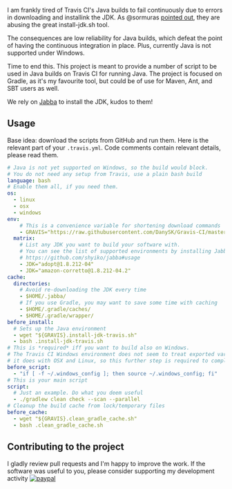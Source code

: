 I am frankly tired of Travis CI's Java builds to fail continuously due to errors in downloading and installink the JDK.
As @sormuras [pointed out](https://travis-ci.community/t/install-jdk-sh-failing-for-openjdk9-and-10/3998/19), they are abusing the great install-jdk.sh tool.

The consequences are low reliability for Java builds, which defeat the point of having the continuous integration in place. Plus, currently Java is not supported under Windows.

Time to end this.
This project is meant to provide a number of script to be used in Java builds on Travis CI for running Java.
The project is focused on Gradle, as it's my favourite tool, but could be of use for Maven, Ant, and SBT users as well.

We rely on [Jabba](https://github.com/shyiko/jabba) to install the JDK, kudos to them!

## Usage

Base idea: download the scripts from GitHub and run them.
Here is the relevant part of your `.travis.yml`.
Code comments contain relevant details, please read them.

```yaml
# Java is not yet supported on Windows, so the build would block.
# You do not need any setup from Travis, use a plain bash build
language: bash
# Enable them all, if you need them.
os:
  - linux
  - osx
  - windows
env:
    # This is a convenience variable for shortening download commands
    - GRAVIS="https://raw.githubusercontent.com/DanySK/Gravis-CI/master/"
  matrix:
    # List any JDK you want to build your software with.
    # You can see the list of supported environments by installing Jabba and using ls-remote:
    # https://github.com/shyiko/jabba#usage
    - JDK="adopt@1.8.212-04"
    - JDK="amazon-corretto@1.8.212-04.2"
cache:
  directories:
    # Avoid re-downloading the JDK every time
    - $HOME/.jabba/
    # If you use Gradle, you may want to save some time with caching
    - $HOME/.gradle/caches/
    - $HOME/.gradle/wrapper/
before_install:
  # Sets up the Java environment
  - wget "${GRAVIS}.install-jdk-travis.sh"
  - bash .install-jdk-travis.sh
# This is *required* iff you want to build also on Windows.
# The Travis CI Windows environment does not seem to treat exported variables the same way
# it does with OSX and Linux, so this further step is required to complete the Java installation
before_script:
  - "if [ -f ~/.windows_config ]; then source ~/.windows_config; fi"
# This is your main script
script:
  # Just an example. Do what you deem useful
  - ./gradlew clean check --scan --parallel
# Cleanup the build cache from lock/temporary files
before_cache:
  - wget "${GRAVIS}.clean_gradle_cache.sh"
  - bash .clean_gradle_cache.sh
```

## Contributing to the project

I gladly review pull requests and I'm happy to improve the work.
If the software was useful to you, please consider supporting my development activity
[![paypal](https://www.paypalobjects.com/en_US/i/btn/btn_donate_SM.gif)](https://www.paypal.com/cgi-bin/webscr?cmd=_donations&business=5P4DSZE5DV4H2&currency_code=EUR)
